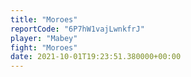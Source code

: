 ```yaml
---
title: "Moroes"
reportCode: "6P7hW1vajLwnkfrJ"
player: "Mabey"
fight: "Moroes"
date: 2021-10-01T19:23:51.380000+00:00
---
```

